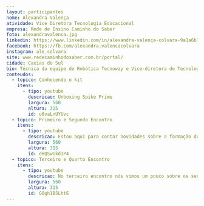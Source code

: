 ```yaml
---
layout: participantes
nome: Alexandra Valença
atividade: Vice Diretora Tecnologia Educacional
empresa: Rede de Ensino Caminho do Saber
foto: alexandravalenca.jpg
linkedin: https://www.linkedin.com/in/alexandra-valença-colvara-9a1a6b73
facebook: https://fb.com/alexandra.valencacolvara
instagram: ale_colvara
site: www.redecaminhodosaber.com.br/portal/
cidade: Caxias do Sul
bio: Técnica da equipe de Robótica Tecnoway e Vice-diretora de Tecnologia Educacional da Rede de Ensino Caminho do Saber.
conteudos:
  - topico: Conhecendo o kit
    itens: 
      - tipo: youtube
        descricao: Unboxing Spike Prime
        largura: 560
        altura: 315
        id: o6vaLnUYUvc
  - topico: Primeiro e Segundo Encontro
    itens: 
      - tipo: youtube
        descricao: Estou aqui para contar novidades sobre a formação do SPIKE Prime. Confira no vídeo abaixo.
        largura: 560
        altura: 315
        id: eHQSwGkd1P4
  - topico: Terceiro e Quarto Encontro
    itens: 
      - tipo: youtube
        descricao: No terceiro encontro nós vimos um pouco sobre os sensores de distância e de cor. No quarto encontro vimos sobre o giroscópio e a prototipagem virtual. Confira no vídeo abaixo.
        largura: 560
        altura: 315
        id: GOgh1B5LhtE
---
```

